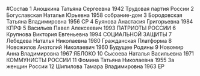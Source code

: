 #Состав
1 Аношкина Татьяна Сергеевна 1942 Трудовая партия России
2 Богуславская Наталья Юрьевна 1958 собрание-дом
3 Бородовская Татьяна Владимировна 1956 СР
4 Буянова Анастасия Григорьевна 1984 КПРФ
5 Васильев Павел Алексеевич 1993 ПАТРИОТЫ РОССИИ
6 Крупнова Виктория Евгеньевна 1994 СОЦИАЛЬНОЙ ЗАЩИТЫ
7 Лебедева Наталья Николаевна 1980 Гражданская Платформа
8 Новожилов Анатолий Николаевич 1960 Будущее Родины
9 Новомир Анна Владимировна 1967 ЯБЛОКО
10 Сысоева Наталья Васильевна 1971 КОММУНИСТЫ РОССИИ
11 Фомина Татьяна Николаевна 1955 За женщин России
12 Шипилова Тамара Владимировна 1963 ЕР
